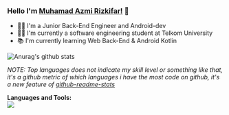 ### Hello I'm [Muhamad Azmi Rizkifar!](https://medium.com/@azmirizkifar20) 🚀

- 👨‍💻 I'm a Junior Back-End Engineer and Android-dev
- 👨‍🎓 I'm currently a software engineering student at Telkom University 
- 📚 I'm currently learning Web Back-End & Android Kotlin

<img align="center" src="https://github-readme-stats.vercel.app/api?username=azmirizkifar20&show_icons=true&include_all_commits=true&theme=buefy" alt="Anurag's github stats"/>
<br/>

*NOTE: Top languages does not indicate my skill level or something like that, it's a github metric of which languages i have the most code on github, it's a new feature of [github-readme-stats](https://github.com/anuraghazra/github-readme-stats)*

**Languages and Tools:**
<br>
<img align="left" src="https://github-readme-stats.vercel.app/api/top-langs/?username=azmirizkifar20&layout=compact&theme=buefy"/>
